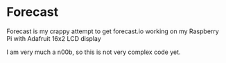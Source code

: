 # Forecast

Forecast is my crappy attempt to get forecast.io working on my Raspberry Pi with Adafruit 16x2 LCD display

I am very much a n00b, so this is not very complex code yet.
